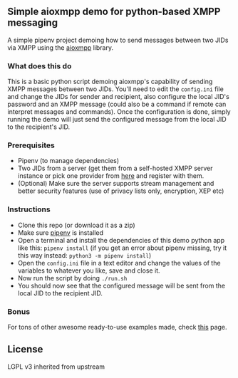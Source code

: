 ## Simple aioxmpp demo for python-based XMPP messaging

A simple pipenv project demoing how to send messages between two JIDs via XMPP using the [aioxmpp](https://github.com/horazont/aioxmpp) library.

### What does this do
This is a basic python script demoing aioxmpp's capability of sending XMPP messages between two JIDs. You'll need to edit the `config.ini` file and change the JIDs for sender and recipient, also configure the local JID's password and an XMPP message (could also be a command if remote can interpret messages and commands). Once the configuration is done, simply running the demo will just send the configured message from the local JID to the recipient's JID.

### Prerequisites
* Pipenv (to manage dependencies)
* Two JIDs from a server (get them from a self-hosted XMPP server instance or pick one provider from [here](https://xmpp.org/software/servers.html) and register with them.
* (Optional) Make sure the server supports stream management and better security features (use of privacy lists only, encryption, XEP etc)

### Instructions
* Clone this repo (or download it as a zip)
* Make sure [pipenv](https://pypi.org/project/pipenv/) is installed
* Open a terminal and install the dependencies of this demo python app like this:
  `pipenv install` (if you get an error about pipenv missing, try it this way instead: `python3 -m pipenv install`)
* Open the `config.ini` file in a text editor and change the values of the variables to whatever you like, save and close it.
* Now run the script by doing `./run.sh`
* You should now see that the configured message will be sent from the local JID to the recipient JID.

### Bonus

For tons of other awesome ready-to-use examples made, check [this](https://github.com/horazont/aioxmpp/tree/devel/examples) page.

## License

LGPL v3 inherited from upstream
